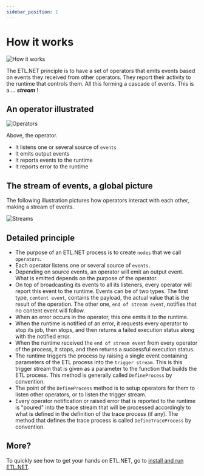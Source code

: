 ```yaml
---
sidebar_position: 1
---
```


# How it works

![How it works](/img/microservices-tutorial-bot-laptop-table.svg)

The ETL.NET principle is to have a set of operators that emits events based on events they received from other operators. They report their activity to the runtime that controls them. All this forming a cascade of events. This is a.... ***stream*** !

## An operator illustrated

![Operators](/img/operators.svg)

Above, the operator.

- It listens one or several source of `events`
- It emits output events
- It reports events to the runtime
- It reports error to the runtime

## The stream of events, a global picture

The following illustration pictures how operators interact with each other, making a stream of events.

![Streams](/img/operators-in-stream.svg)

## Detailed principle

- The purpose of an ETL.NET process is to create `nodes` that we call `operators`.
- Each operator listens one or several source of `events`.
- Depending on source events, an operator will emit an output event. What is emitted depends on the purpose of the operator.
- On top of broadcasting its events to all its listeners, every operator will report this event to the runtime. Events can be of two types. The first type, `content event`, contains the payload, the actual value that is the result of the operation. The other one, `end of stream event`, notifies that no content event will follow.
- When an error occurs in the operator, this one emits it to the runtime.
- When the runtime is notified of an error, it requests every operator to stop its job, then stops, and then returns a failed execution status along with the notified error.
- When the runtime received the `end of stream event` from every operator of the process, it stops, and then returns a successful execution status.
- The runtime triggers the process by raising a single event containing parameters of the ETL process into the `trigger stream`. This is this trigger stream that is given as a parameter to the function that builds the ETL process. This method is generally called `DefineProcess` by convention.
- The point of the `DefineProcess` method is to setup operators for them to listen other operators, or to listen the trigger stream.
- Every operator notification or raised error that is reported to the runtime is "poured" into the trace stream that will be processed accordingly to what is defined in the definition of the trace process (if any). The method that defines the trace process is called `DefineTraceProcess` by convention.

## More?

To quickly see how to get your hands on ETL.NET, go to [install and run ETL.NET](/docs/quickstart/installation).
